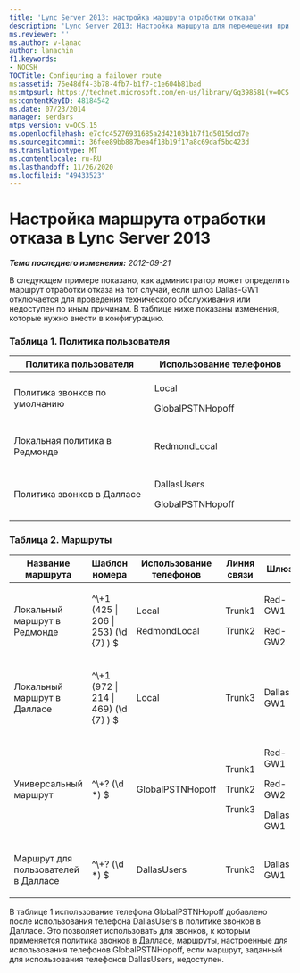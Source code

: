 ```yaml
---
title: 'Lync Server 2013: настройка маршрута отработки отказа'
description: 'Lync Server 2013: Настройка маршрута для перемещения при сбое.'
ms.reviewer: ''
ms.author: v-lanac
author: lanachin
f1.keywords:
- NOCSH
TOCTitle: Configuring a failover route
ms:assetid: 76e48df4-3b78-4fb7-b1f7-c1e604b81bad
ms:mtpsurl: https://technet.microsoft.com/en-us/library/Gg398581(v=OCS.15)
ms:contentKeyID: 48184542
ms.date: 07/23/2014
manager: serdars
mtps_version: v=OCS.15
ms.openlocfilehash: e7cfc45276931685a2d42103b1b7f1d5015dcd7e
ms.sourcegitcommit: 36fee89bb887bea4f18b19f17a8c69daf5bc423d
ms.translationtype: MT
ms.contentlocale: ru-RU
ms.lasthandoff: 11/26/2020
ms.locfileid: "49433523"
---
```

# <a name="configuring-a-failover-route-in-lync-server-2013"></a>Настройка маршрута отработки отказа в Lync Server 2013

<div data-xmlns="http://www.w3.org/1999/xhtml">

<div class="topic" data-xmlns="http://www.w3.org/1999/xhtml" data-msxsl="urn:schemas-microsoft-com:xslt" data-cs="https://msdn.microsoft.com/">

<div data-asp="https://msdn2.microsoft.com/asp">



</div>

<div id="mainSection">

<div id="mainBody">

<span> </span>

_**Тема последнего изменения:** 2012-09-21_

В следующем примере показано, как администратор может определить маршрут отработки отказа на тот случай, если шлюз Dallas-GW1 отключается для проведения технического обслуживания или недоступен по иным причинам. В таблице ниже показаны изменения, которые нужно внести в конфигурацию.

### <a name="table-1-user-policy"></a>Таблица 1. Политика пользователя

<table>
<colgroup>
<col style="width: 50%" />
<col style="width: 50%" />
</colgroup>
<thead>
<tr class="header">
<th>Политика пользователя</th>
<th>Использование телефонов</th>
</tr>
</thead>
<tbody>
<tr class="odd">
<td><p>Политика звонков по умолчанию</p></td>
<td><p>Local</p>
<p>GlobalPSTNHopoff</p></td>
</tr>
<tr class="even">
<td><p>Локальная политика в Редмонде</p></td>
<td><p>RedmondLocal</p></td>
</tr>
<tr class="odd">
<td><p>Политика звонков в Далласе</p></td>
<td><p>DallasUsers</p>
<p>GlobalPSTNHopoff</p></td>
</tr>
</tbody>
</table>


### <a name="table-2-routes"></a>Таблица 2. Маршруты

<table>
<colgroup>
<col style="width: 20%" />
<col style="width: 20%" />
<col style="width: 20%" />
<col style="width: 20%" />
<col style="width: 20%" />
</colgroup>
<thead>
<tr class="header">
<th>Название маршрута</th>
<th>Шаблон номера</th>
<th>Использование телефонов</th>
<th>Линия связи</th>
<th>Шлюз</th>
</tr>
</thead>
<tbody>
<tr class="odd">
<td><p>Локальный маршрут в Редмонде</p></td>
<td><p>^\+1 (425 | 206 | 253) (\d {7} ) $</p></td>
<td><p>Local</p>
<p>RedmondLocal</p></td>
<td><p>Trunk1</p>
<p>Trunk2</p></td>
<td><p>Red-GW1</p>
<p>Red-GW2</p></td>
</tr>
<tr class="even">
<td><p>Локальный маршрут в Далласе</p></td>
<td><p>^\+1 (972 | 214 | 469) (\d {7} ) $</p></td>
<td><p>Local</p></td>
<td><p>Trunk3</p></td>
<td><p>Dallas-GW1</p></td>
</tr>
<tr class="odd">
<td><p>Универсальный маршрут</p></td>
<td><p>^\+? (\d *) $</p></td>
<td><p>GlobalPSTNHopoff</p></td>
<td><p>Trunk1</p>
<p>Trunk2</p>
<p>Trunk3</p></td>
<td><p>Red-GW1</p>
<p>Red-GW2</p>
<p>Dallas-GW1</p></td>
</tr>
<tr class="even">
<td><p>Маршрут для пользователей в Далласе</p></td>
<td><p>^\+? (\d *) $</p></td>
<td><p>DallasUsers</p></td>
<td><p>Trunk3</p></td>
<td><p>Dallas-GW1</p></td>
</tr>
</tbody>
</table>


В таблице 1 использование телефона GlobalPSTNHopoff добавлено после использования телефона DallasUsers в политике звонков в Далласе. Это позволяет использовать для звонков, к которым применяется политика звонков в Далласе, маршруты, настроенные для использования телефонов GlobalPSTNHopoff, если маршрут, заданный для использования телефонов DallasUsers, недоступен.

</div>

<span> </span>

</div>

</div>

</div>


